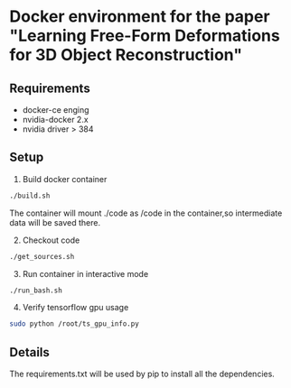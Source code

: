 # Docker environment for the paper  "Learning Free-Form Deformations for 3D Object Reconstruction"

## Requirements
* docker-ce enging
* nvidia-docker 2.x
* nvidia driver > 384

## Setup

1. Build docker container

```bash
./build.sh
```

The container will mount ./code as /code in the container,so intermediate data will be saved there.

2. Checkout code

```bash
./get_sources.sh
```

3. Run container in interactive mode

```bash
./run_bash.sh
```

4. Verify tensorflow gpu usage

```bash
sudo python /root/ts_gpu_info.py
```

## Details

The requirements.txt will be used by pip to install all the dependencies.
